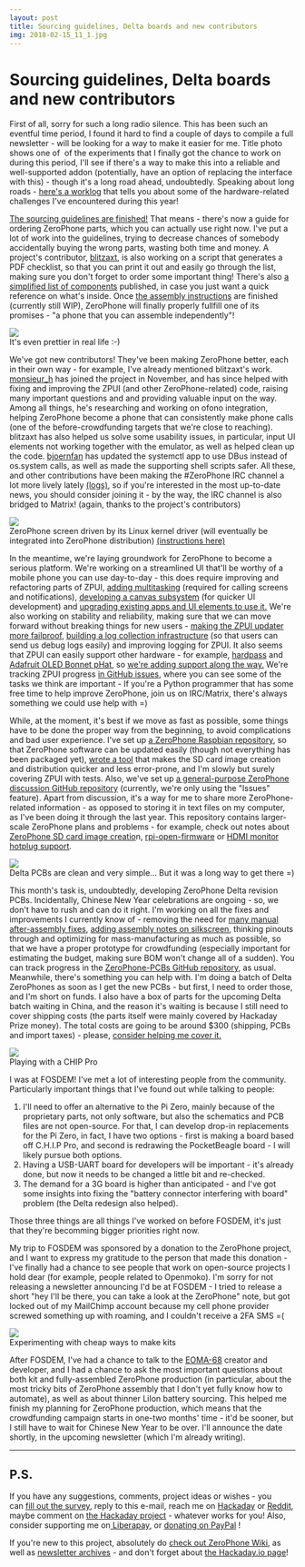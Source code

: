 ```yaml
---
layout: post
title: Sourcing guidelines, Delta boards and new contributors
img: 2018-02-15_11_1.jpg 
---
```


# Sourcing guidelines, Delta boards and new contributors

 First of all, sorry for such a long radio silence. This has been such an eventful time period, I found it hard to find a couple of days to compile a full newsletter - will be looking for a way to make it easier for me. Title photo shows one of  of the experiments that I finally got the chance to work on during this period, I'll see if there's a way to make this into a reliable and well-supported addon (potentially, have an option of replacing the interface with this) - though it's a long road ahead, undoubtedly. Speaking about long roads - [here's a worklog](https://hackaday.io/project/19035/log/93792) that tells you about some of the hardware-related challenges I've encountered during this year!  
   
 [The sourcing guidelines are finished!](https://wiki.zerophone.org/index.php/Sourcing_ZeroPhone_parts) That means - there's now a guide for ordering ZeroPhone parts, which you can actually use right now. I've put a lot of work into the guidelines, trying to decrease chances of somebody accidentally buying the wrong parts, wasting both time and money. A project's contributor, [blitzaxt](https://github.com/blitzaxt), is also working on a script that generates a PDF checklist, so that you can print it out and easily go through the list, making sure you don't forget to order some important thing! There's also [a simplified list of components](https://hackaday.io/project/19035/components) published, in case you just want a quick reference on what's inside. Once [the assembly instructions](https://hackaday.io/project/19035/instructions) are finished (currently still WIP), ZeroPhone will finally properly fullfill one of its promises - "a phone that you can assemble independently"!  
   
 [![](../images/2018-02-15_11_2.gif)](https://gallery.mailchimp.com/055beefeabea5aa48a0c0bc74/images/bf8fac77-2af5-46e0-9331-cf60ebc1c541.gif)  
 It's even prettier in real life :-)  
   
 We've got new contributors! They've been making ZeroPhone better, each in their own way - for example, I've already mentioned blitzaxt's work. [monsieur\_h](https://github.com/monsieurh) has joined the project in November, and has since helped with fixing and improving the ZPUI (and other ZeroPhone-related) code, raising many important questions and and providing valuable input on the way. Among all things, he's researching and working on ofono integration, helping ZeroPhone become a phone that can consistently make phone calls (one of the before-crowdfunding targets that we're close to reaching). blitzaxt has also helped us solve some usability issues, in particular, input UI elements not working together with the emulator, as well as helped clean up the code. [bjoernfan](https://github.com/bjoernfan) has updated the systemctl app to use DBus instead of os.system calls, as well as made the supporting shell scripts safer. All these, and other contributions have been making the #ZeroPhone IRC channel a lot more lively lately [(logs)](http://mozzwald.com/irclog/zerophone/), so if you're interested in the most up-to-date news, you should consider joining it - by the way, the IRC channel is also bridged to Matrix! (again, thanks to the project's contributors)  
   
 ![](../images/2018-02-15_11_3.jpg)  
 ZeroPhone screen driven by its Linux kernel driver (will eventually be integrated into ZeroPhone distribution) [(instructions here)](http://wiki.zerophone.org/index.php/FB_driver_on_SH1106)  
   
 In the meantime, we're laying groundwork for ZeroPhone to become a serious platform. We're working on a streamlined UI that'll be worthy of a mobile phone you can use day-to-day - this does require improving and refactoring parts of ZPUI, [adding multitasking](https://github.com/ZeroPhone/ZPUI/issues/8) (required for calling screens and notifications), [developing a canvas subsystem](https://github.com/ZeroPhone/ZPUI/issues/52) (for quicker UI development) and [upgrading existing apps and UI elements to use it.](https://github.com/ZeroPhone/ZPUI/issues/3) We're also working on stability and reliability, making sure that we can move forward without breaking things for new users - [making the ZPUI updater more failproof](https://wiki.zerophone.org/index.php/Draft:ZPUI_update_from_git), [building a log collection infrastructure](https://wiki.zerophone.org/index.php/Draft:ZPUI_bugreport_system) (so that users can send us debug logs easily) and improving logging for ZPUI. It also seems that ZPUI can easily support other hardware - for example, [hardpass](https://hackaday.io/project/9564) and [Adafruit OLED Bonnet pHat](https://www.adafruit.com/product/3531), so [we're adding support along the way.](https://github.com/ZeroPhone/ZPUI/issues/16) We're tracking ZPUI progress [in GitHub issues](https://github.com/ZeroPhone/ZPUI/issues), where you can see some of the tasks we think are important - If you're a Python programmer that has some free time to help improve ZeroPhone, join us on IRC/Matrix, there's always something we could use help with =)  
   
 While, at the moment, it's best if we move as fast as possible, some things have to be done the proper way from the beginning, to avoid complications and bad user experience. I've set up [a ZeroPhone Raspbian repository](https://wiki.zerophone.org/index.php/ZeroPhone_OS_from_Raspbian#Adding_the_ZeroPhone_repository), so that ZeroPhone software can be updated easily (though not everything has been packaged yet), [wrote a tool](https://github.com/ZeroPhone/SDCardDeploy) that makes the SD card image creation and distribution quicker and less error-prone, and I'm slowly but surely covering ZPUI with tests. Also, we've set up [a general-purpose ZeroPhone discussion GitHub repository](https://github.com/ZeroPhone/Discussion-and-Research/issues) (currently, we're only using the "Issues" feature). Apart from discussion, it's a way for me to share more ZeroPhone-related information - as opposed to storing it in text files on my computer, as I've been doing it through the last year. This repository contains larger-scale ZeroPhone plans and problems - for example, check out notes about [ZeroPhone SD card image creatio](https://github.com/ZeroPhone/Discussion-and-Research/issues/6)n, [rpi-open-firmware](https://github.com/ZeroPhone/Discussion-and-Research/issues/2) or [HDMI monitor hotplug support](https://github.com/ZeroPhone/Discussion-and-Research/issues/3).  
   
 [![](../images/2018-02-15_11_4.jpg)](https://gallery.mailchimp.com/055beefeabea5aa48a0c0bc74/images/e2184ba3-4bd6-45b4-80a5-73ff7a19e19e.jpg)  
 Delta PCBs are clean and very simple... But it was a long way to get there =)  
   
 This month's task is, undoubtedly, developing ZeroPhone Delta revision PCBs. Incidentally, Chinese New Year celebrations are ongoing - so, we don't have to rush and can do it right. I'm working on all the fixes and improvements I currently know of - removing the need for [many manual after-assembly fixes](https://wiki.zerophone.org/index.php/ZeroPhone_assembly_checklist), [adding assembly notes on silkscreen](https://github.com/ZeroPhone/ZeroPhone-PCBs/issues/52), thinking pinouts through and optimizing for mass-manufacturing as much as possible, so that we have a proper prototype for crowdfunding (especially important for estimating the budget, making sure BOM won't change all of a sudden). You can track progress in the [ZeroPhone-PCBs GitHub repository](https://github.com/ZeroPhone/ZeroPhone-PCBs), as usual. Meanwhile, there's something you can help with. I'm doing a batch of Delta ZeroPhones as soon as I get the new PCBs - but first, I need to order those, and I'm short on funds. I also have a box of parts for the upcoming Delta batch waiting in China, and the reason it's waiting is because I still need to cover shipping costs (the parts itself were mainly covered by Hackaday Prize money). The total costs are going to be around $300 (shipping, PCBs and import taxes) - please, [consider helping me cover it.](https://zerophone.github.io/newsletter/help/#donate)  
   
 ![](../images/2018-02-15_11_5.jpg)  
 Playing with a CHIP Pro  
   
 I was at FOSDEM! I've met a lot of interesting people from the community. Particularly important things that I've found out while talking to people: 

1. I'll need to offer an alternative to the Pi Zero, mainly because of the proprietary parts, not only software, but also the schematics and PCB files are not open-source. For that, I can develop drop-in replacements for the Pi Zero, in fact, I have two options - first is making a board based off C.H.I.P Pro, and second is redrawing the PocketBeagle board - I will likely pursue both options.
2. Having a USB-UART board for developers will be important - it's already done, but now it needs to be changed a little bit and re-checked.
3. The demand for a 3G board is higher than anticipated - and I've got some insights into fixing the "battery connector interfering with board" problem (the Delta redesign also helped).

 Those three things are all things I've worked on before FOSDEM, it's just that they're becomming bigger priorities right now.  
   
 My trip to FOSDEM was sponsored by a donation to the ZeroPhone project, and I want to express my gratitude to the person that made this donation - I've finally had a chance to see people that work on open-source projects I hold dear (for example, people related to Openmoko). I'm sorry for not releasing a newsletter announcing I'd be at FOSDEM - I tried to release a short "hey I'll be there, you can take a look at the ZeroPhone" note, but got locked out of my MailChimp account because my cell phone provider screwed something up with roaming, and I couldn't receive a 2FA SMS =(

![](../images/2018-02-15_11_6.jpg)  
Experimenting with cheap ways to make kits  
   
After FOSDEM, I've had a chance to talk to the [EOMA-68](https://www.crowdsupply.com/eoma68/micro-desktop/) creator and developer, and I had a chance to ask the most important questions about both kit and fully-assembled ZeroPhone production (in particular, about the most tricky bits of ZeroPhone assembly that I don't yet fully know how to automate), as well as about thinner LiIon battery sourcing. This helped me finish my planning for ZeroPhone production, which means that the crowdfunding campaign starts in one-two months' time - it'd be sooner, but I still have to wait for Chinese New Year to be over. I'll announce the date shortly, in the upcoming newsletter (which I'm already writing).

---

## P.S.

 If you have any suggestions, comments, project ideas or wishes - you can [fill out the survey](https://zerophone.github.io/newsletter/survey/), reply to this e-mail, reach me on [Hackaday](https://hackaday.io/CRImier) or [Reddit](https://www.reddit.com/user/CRImier), maybe comment on [the Hackaday project](https://hackaday.io/project/19035) - whatever works for you! Also, consider supporting me on[ Liberapay](https://liberapay.com/zerophone/), or [donating on PayPal](https://www.paypal.me/TheZeroPhone) !  
   
 If you're new to this project, absolutely do [check out ZeroPhone Wiki](http://wiki.zerophone.org), as well as [newsletter archives](https://zerophone.github.io/newsletter/) - and don't forget about [the Hackaday.io page](https://hackaday.io/project/19035)!

  
